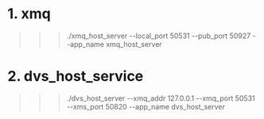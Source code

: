 # 1. xmq
>>> ./xmq_host_server --local_port 50531 --pub_port 50927 --app_name xmq_host_server

# 2. dvs_host_service
>>> ./dvs_host_server --xmq_addr 127.0.0.1 --xmq_port 50531 --xms_port 50820 --app_name dvs_host_server
